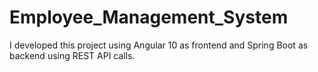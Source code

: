 # Employee_Management_System
I developed this project using Angular 10 as frontend and Spring Boot as backend using REST API calls.
